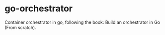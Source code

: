 # go-orchestrator
Container orchestrator in go, following the book: Build an orchestrator in Go (From scratch).
